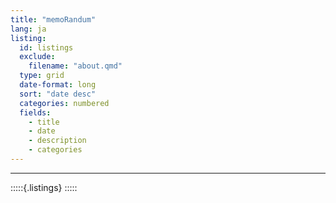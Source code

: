 ```yaml
---
title: "memoRandum"
lang: ja
listing: 
  id: listings
  exclude:
    filename: "about.qmd"
  type: grid
  date-format: long
  sort: "date desc"
  categories: numbered
  fields: 
    - title
    - date
    - description
    - categories
---
```






-----

:::::{.listings}
:::::
